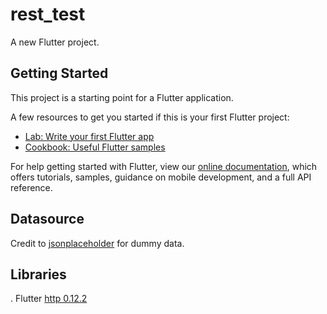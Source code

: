 # rest_test

A new Flutter project.

## Getting Started

This project is a starting point for a Flutter application.

A few resources to get you started if this is your first Flutter project:

- [Lab: Write your first Flutter app](https://flutter.dev/docs/get-started/codelab)
- [Cookbook: Useful Flutter samples](https://flutter.dev/docs/cookbook)

For help getting started with Flutter, view our
[online documentation](https://flutter.dev/docs), which offers tutorials,
samples, guidance on mobile development, and a full API reference.

## Datasource
Credit to [jsonplaceholder](https://jsonplaceholder.typicode.com/posts) for dummy data.

## Libraries
. Flutter [http 0.12.2](https://pub.dev/packages/http/install)
